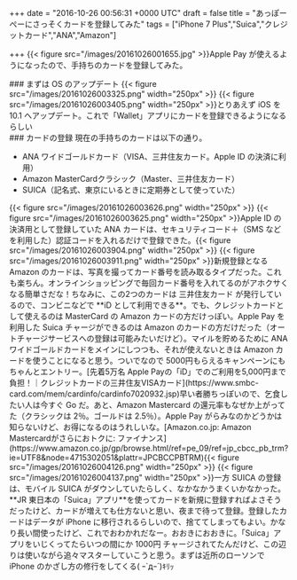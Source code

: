 
+++
date = "2016-10-26 00:56:31 +0000 UTC"
draft = false
title = "あっぽーぺーにさっそくカードを登録してみた"
tags = ["iPhone 7 Plus","Suica","クレジットカード","ANA","Amazon"]

+++
{{< figure src="/images/20161026001655.jpg"  >}}Apple Pay が使えるようになったので、手持ちのカードを登録してみた。

<div class="section">
    ### まずは OS のアップデート
    {{< figure src="/images/20161026003325.png" width="250px" >}} {{< figure src="/images/20161026003405.png" width="250px" >}}とりあえず iOS を 10.1 へアップデート。これで「Wallet」アプリにカードを登録できるようになるらしい

</div>
<div class="section">
    ### カードの登録
    現在の手持ちのカードは以下の通り。

<ul>
<li>ANA ワイドゴールドカード（VISA、三井住友カード。Apple ID の決済に利用）</li>
<li>Amazon MasterCardクラシック（Master、三井住友カード）</li>
<li>SUICA（記名式、東京にいるときに定期券として使っていた）</li>
</ul>{{< figure src="/images/20161026003626.png" width="250px" >}} {{< figure src="/images/20161026003625.png" width="250px" >}}Apple ID の決済用として登録していた ANA カードは、セキュリティコード＋（SMS などを利用した）認証コードを入れるだけで登録できた。{{< figure src="/images/20161026003904.png" width="250px" >}} {{< figure src="/images/20161026003911.png" width="250px" >}}新規登録となる Amazon のカードは、写真を撮ってカード番号を読み取るタイプだった。これも楽ちん。オンラインショッピングで毎回カード番号を入れてるのがアホクサくなる簡単さだな！ちなみに、この2つのカードは 三井住友カード が発行しているので、コンビニなどで **iD として利用できる**。でも、クレジットカードとして使えるのは MasterCard の Amazon カードの方だけっぽい。Apple Pay を利用した Suica チャージができるのは Amazon のカードの方だけだった（オートチャージサービスへの登録は可能みたいだけど）。マイルを貯めるために ANA ワイドゴールドカードをメインにしつつも、それが使えないときは Amazon カードを使うことになると思う。ついでなので 5000円もらえるキャンペーンにもちゃんとエントリー。[先着5万名 Apple Payの「iD」でのご利用を5,000円まで負担！｜クレジットカードの三井住友VISAカード](https://www.smbc-card.com/mem/cardinfo/cardinfo7020932.jsp)早い者勝ちっぽいので、乞食したい人は今すぐ Go だ。あと、Amazon Mastercard の還元率もなぜか上がってた（クラシックは 2％。ゴールドは 2.5％）。Apple Pay がらみなのかどうかは知らないけど、お得になるのはうれしいな。[Amazon.co.jp: Amazon Mastercardがさらにおトクに: ファイナンス](https://www.amazon.co.jp/gp/browse.html/ref=pe_09/ref=jp_cbcc_pb_trm?ie=UTF8&amp;node=4715302051&amp;plattr=JPCBCCPBTRM){{< figure src="/images/20161026004126.png" width="250px" >}} {{< figure src="/images/20161026004137.png" width="250px" >}}一方 SUICA の登録は、モバイル SUICA がダウンしていたらしく、なかなかうまくいかなかった。**JR 東日本の「Suica」アプリ**を使ってカードを新規に登録すればよさそうだったけど、カードが増えても仕方ないと思い、夜まで待って登録。登録したカードはデータが iPhone に移行されるらしいので、捨ててしまってもよい。かなり長い間使ったけど、これでおわかれだなー。おおきにおおきに。「Suica」アプリをいじくってたらいつの間にか 1000円 チャージされてたんだけど、この辺りは使いながら追々マスターしていこうと思う。まずは近所のローソンで iPhone のかざし方の修行をしてくる( ｰ`дｰ´)ｷﾘｯ

</div>

